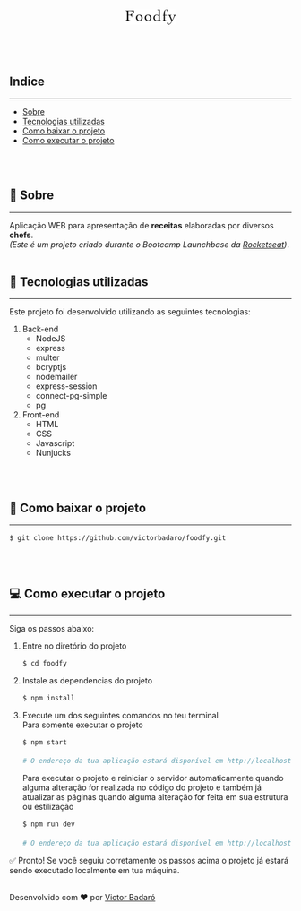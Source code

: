 <h1 align="center">
    <img src="./public/img/logo.png">
</h1>
<br>
<br>

## Indice
---
* [Sobre](#-sobre)
* [Tecnologias utilizadas](#-tecnologias-utilizadas)
* [Como baixar o projeto](#-como-baixar-o-projeto)
* [Como executar o projeto](#-como-executar-o-projeto)
<br>
<br>

## 🧾 Sobre
---
Aplicação WEB para apresentação de **receitas** elaboradas por diversos **chefs**.<br>
_(Este é um projeto criado durante o Bootcamp Launchbase da [Rocketseat](https://rocketseat.com.br/))_.
<br>
<br>

## 🚀 Tecnologias utilizadas
---
Este projeto foi desenvolvido utilizando as seguintes tecnologias:

1. Back-end
    * NodeJS
    * express
    * multer
    * bcryptjs
    * nodemailer
    * express-session
    * connect-pg-simple
    * pg
2. Front-end
    * HTML
    * CSS
    * Javascript
    * Nunjucks
<br>
<br>

## 🔽 Como baixar o projeto
---
```bash
$ git clone https://github.com/victorbadaro/foodfy.git
```
<br>
<br>

## 💻 Como executar o projeto
---
Siga os passos abaixo:

1. Entre no diretório do projeto
    ```bash
    $ cd foodfy
    ```

2. Instale as dependencias do projeto
    ```bash
    $ npm install
    ```

3. Execute um dos seguintes comandos no teu terminal<br>
    Para somente executar o projeto
    ```bash
    $ npm start

    # O endereço da tua aplicação estará disponível em http://localhost:3000
    ```
    
    Para executar o projeto e reiniciar o servidor automaticamente quando alguma alteração for realizada no código do projeto e também já atualizar as páginas quando alguma alteração for feita em sua estrutura ou estilização
    ```bash
    $ npm run dev

    # O endereço da tua aplicação estará disponível em http://localhost:3001
    ```

✅ Pronto! Se você seguiu corretamente os passos acima o projeto já estará sendo executado localmente em tua máquina.
<br>
<br>

Desenvolvido com ❤ por [Victor Badaró](https://github.com/victorbadaro)